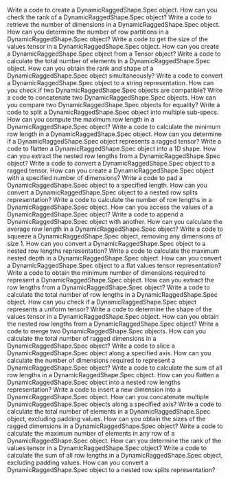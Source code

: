 Write a code to create a DynamicRaggedShape.Spec object.
How can you check the rank of a DynamicRaggedShape.Spec object?
Write a code to retrieve the number of dimensions in a DynamicRaggedShape.Spec object.
How can you determine the number of row partitions in a DynamicRaggedShape.Spec object?
Write a code to get the size of the values tensor in a DynamicRaggedShape.Spec object.
How can you create a DynamicRaggedShape.Spec object from a Tensor object?
Write a code to calculate the total number of elements in a DynamicRaggedShape.Spec object.
How can you obtain the rank and shape of a DynamicRaggedShape.Spec object simultaneously?
Write a code to convert a DynamicRaggedShape.Spec object to a string representation.
How can you check if two DynamicRaggedShape.Spec objects are compatible?
Write a code to concatenate two DynamicRaggedShape.Spec objects.
How can you compare two DynamicRaggedShape.Spec objects for equality?
Write a code to split a DynamicRaggedShape.Spec object into multiple sub-specs.
How can you compute the maximum row length in a DynamicRaggedShape.Spec object?
Write a code to calculate the minimum row length in a DynamicRaggedShape.Spec object.
How can you determine if a DynamicRaggedShape.Spec object represents a ragged tensor?
Write a code to flatten a DynamicRaggedShape.Spec object into a 1D shape.
How can you extract the nested row lengths from a DynamicRaggedShape.Spec object?
Write a code to convert a DynamicRaggedShape.Spec object to a ragged tensor.
How can you create a DynamicRaggedShape.Spec object with a specified number of dimensions?
Write a code to pad a DynamicRaggedShape.Spec object to a specified length.
How can you convert a DynamicRaggedShape.Spec object to a nested row splits representation?
Write a code to calculate the number of row lengths in a DynamicRaggedShape.Spec object.
How can you access the values of a DynamicRaggedShape.Spec object?
Write a code to append a DynamicRaggedShape.Spec object with another.
How can you calculate the average row length in a DynamicRaggedShape.Spec object?
Write a code to squeeze a DynamicRaggedShape.Spec object, removing any dimensions of size 1.
How can you convert a DynamicRaggedShape.Spec object to a nested row lengths representation?
Write a code to calculate the maximum nested depth in a DynamicRaggedShape.Spec object.
How can you convert a DynamicRaggedShape.Spec object to a flat values tensor representation?
Write a code to obtain the minimum number of dimensions required to represent a DynamicRaggedShape.Spec object.
How can you extract the row lengths from a DynamicRaggedShape.Spec object?
Write a code to calculate the total number of row lengths in a DynamicRaggedShape.Spec object.
How can you check if a DynamicRaggedShape.Spec object represents a uniform tensor?
Write a code to determine the shape of the values tensor in a DynamicRaggedShape.Spec object.
How can you obtain the nested row lengths from a DynamicRaggedShape.Spec object?
Write a code to merge two DynamicRaggedShape.Spec objects.
How can you calculate the total number of ragged dimensions in a DynamicRaggedShape.Spec object?
Write a code to slice a DynamicRaggedShape.Spec object along a specified axis.
How can you calculate the number of dimensions required to represent a DynamicRaggedShape.Spec object?
Write a code to calculate the sum of all row lengths in a DynamicRaggedShape.Spec object.
How can you flatten a DynamicRaggedShape.Spec object into a nested row lengths representation?
Write a code to insert a new dimension into a DynamicRaggedShape.Spec object.
How can you concatenate multiple DynamicRaggedShape.Spec objects along a specified axis?
Write a code to calculate the total number of elements in a DynamicRaggedShape.Spec object, excluding padding values.
How can you obtain the sizes of the ragged dimensions in a DynamicRaggedShape.Spec object?
Write a code to calculate the maximum number of elements in any row of a DynamicRaggedShape.Spec object.
How can you determine the rank of the values tensor in a DynamicRaggedShape.Spec object?
Write a code to calculate the sum of all row lengths in a DynamicRaggedShape.Spec object, excluding padding values.
How can you convert a DynamicRaggedShape.Spec object to a nested row splits representation?